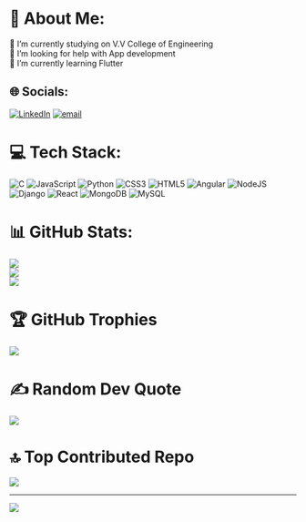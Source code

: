 # 💫 About Me:
🔭 I’m currently studying on V.V College of Engineering<br>🤝 I’m looking for help with App development<br>🌱 I’m currently learning Flutter


## 🌐 Socials:
[![LinkedIn](https://img.shields.io/badge/LinkedIn-%230077B5.svg?logo=linkedin&logoColor=white)](https://linkedin.com/in/http://www.linkedin.com/in/jebarsy-ebenezer-dyana-t) [![email](https://img.shields.io/badge/Email-D14836?logo=gmail&logoColor=white)](mailto:jebarsydyana190605@gmail.com) 

# 💻 Tech Stack:
![C](https://img.shields.io/badge/c-%2300599C.svg?style=for-the-badge&logo=c&logoColor=white) ![JavaScript](https://img.shields.io/badge/javascript-%23323330.svg?style=for-the-badge&logo=javascript&logoColor=%23F7DF1E) ![Python](https://img.shields.io/badge/python-3670A0?style=for-the-badge&logo=python&logoColor=ffdd54) ![CSS3](https://img.shields.io/badge/css3-%231572B6.svg?style=for-the-badge&logo=css3&logoColor=white) ![HTML5](https://img.shields.io/badge/html5-%23E34F26.svg?style=for-the-badge&logo=html5&logoColor=white) ![Angular](https://img.shields.io/badge/angular-%23DD0031.svg?style=for-the-badge&logo=angular&logoColor=white) ![NodeJS](https://img.shields.io/badge/node.js-6DA55F?style=for-the-badge&logo=node.js&logoColor=white) ![Django](https://img.shields.io/badge/django-%23092E20.svg?style=for-the-badge&logo=django&logoColor=white) ![React](https://img.shields.io/badge/react-%2320232a.svg?style=for-the-badge&logo=react&logoColor=%2361DAFB) ![MongoDB](https://img.shields.io/badge/MongoDB-%234ea94b.svg?style=for-the-badge&logo=mongodb&logoColor=white) ![MySQL](https://img.shields.io/badge/mysql-4479A1.svg?style=for-the-badge&logo=mysql&logoColor=white)
# 📊 GitHub Stats:
![](https://github-readme-stats.vercel.app/api?username=Jebarsydyana&theme=dark&hide_border=true&include_all_commits=false&count_private=false)<br/>
![](https://github-readme-streak-stats.herokuapp.com/?user=Jebarsydyana&theme=dark&hide_border=true)<br/>
![](https://github-readme-stats.vercel.app/api/top-langs/?username=Jebarsydyana&theme=dark&hide_border=true&include_all_commits=false&count_private=false&layout=compact)

# 🏆 GitHub Trophies
![](https://github-profile-trophy.vercel.app/?username=jebarsydyana&theme=radical&no-frame=false&no-bg=true&margin-w=4)
# ✍️ Random Dev Quote
![](https://quotes-github-readme.vercel.app/api?type=horizontal&theme=radical)
# 🔝 Top Contributed Repo
![](https://github-contributor-stats.vercel.app/api?username=priya2663&limit=5&theme=dark&combine_all_yearly_contributions=true)

---
[![](https://visitcount.itsvg.in/api?id=Jebarsydyana&icon=0&color=0)](https://visitcount.itsvg.in)

<!-- Proudly created with GPRM ( https://gprm.itsvg.in ) -->
